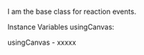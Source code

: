 I am the base class for reaction events.

Instance Variables
	usingCanvas:		<Object>

usingCanvas
	- xxxxx
